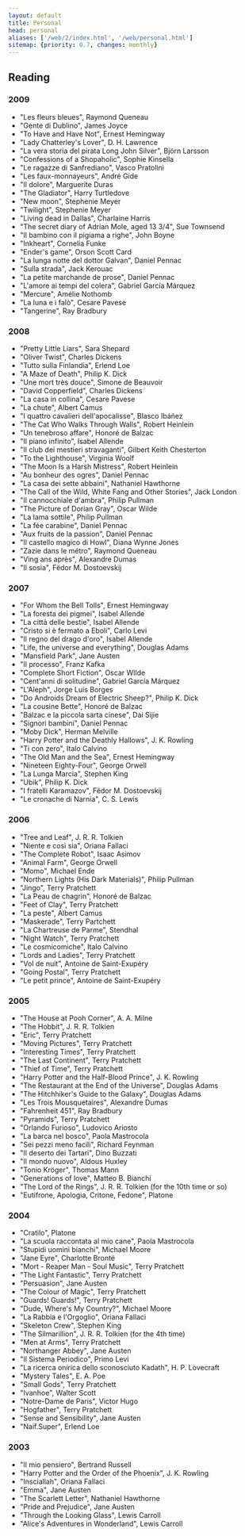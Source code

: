 ```yaml
---
layout: default
title: Personal
head: personal
aliases: ['/web/2/index.html', '/web/personal.html']
sitemap: {priority: 0.7, changes: monthly}
---
```

## Reading

### 2009

- "Les fleurs bleues", Raymond Queneau
- "Gente di Dublino", James Joyce
- "To Have and Have Not", Ernest Hemingway
- "Lady Chatterley's Lover", D. H. Lawrence
- "La vera storia del pirata Long John Silver", Bj&ouml;rn Larsson
- "Confessions of a Shopaholic", Sophie Kinsella
- "Le ragazze di Sanfrediano", Vasco Pratolini
- "Les faux-monnayeurs", Andr&eacute; Gide
- "Il dolore", Marguerite Duras
- "The Gladiator", Harry Turtledove
- "New moon", Stephenie Meyer
- "Twilight", Stephenie Meyer
- "Living dead in Dallas", Charlaine Harris
- "The secret diary of Adrian Mole, aged 13 3/4", Sue Townsend
- "Il bambino con il pigiama a righe", John Boyne
- "Inkheart", Cornelia Funke
- "Ender's game", Orson Scott Card
- "La lunga notte del dottor Galvan", Daniel Pennac
- "Sulla strada", Jack Kerouac
- "La petite marchande de prose", Daniel Pennac
- "L'amore ai tempi del colera", Gabriel Garc&iacute;a M&aacute;rquez
- "Mercure", Am&eacute;lie Nothomb
- "La luna e i fal&ograve;", Cesare Pavese
- "Tangerine", Ray Bradbury

### 2008

- "Pretty Little Liars", Sara Shepard
- "Oliver Twist", Charles Dickens
- "Tutto sulla Finlandia", Erlend Loe
- "A Maze of Death", Philip K. Dick
- "Une mort tr&egrave;s douce", Simone de Beauvoir
- "David Copperfield", Charles Dickens
- "La casa in collina", Cesare Pavese
- "La chute", Albert Camus
- "I quattro cavalieri dell'apocalisse", Blasco Ib&aacute;&ntilde;ez
- "The Cat Who Walks Through Walls", Robert Heinlein
- "Un tenebroso affare", Honor&eacute; de Balzac
- "Il piano infinito", Isabel Allende
- "Il club dei mestieri stravaganti", Gilbert Keith Chesterton
- "To the Lighthouse", Virginia Woolf
- "The Moon Is a Harsh Mistress", Robert Heinlein
- "Au bonheur des ogres", Daniel Pennac
- "La casa dei sette abbaini", Nathaniel Hawthorne
- "The Call of the Wild, White Fang and Other Stories", Jack London
- "Il cannocchiale d'ambra", Philip Pullman
- "The Picture of Dorian Gray", Oscar Wilde
- "La lama sottile", Philip Pullman
- "La f&eacute;e carabine", Daniel Pennac
- "Aux fruits de la passion", Daniel Pennac
- "Il castello magico di Howl", Diana Wynne Jones
- "Zazie dans le m&eacute;tro", Raymond Queneau
- "Ving ans après", Alexandre Dumas
- "Il sosia", Fëdor M. Dostoevskij

### 2007

- "For Whom the Bell Tolls", Ernest Hemingway
- "La foresta dei pigmei", Isabel Allende
- "La citt&agrave; delle bestie", Isabel Allende
- "Cristo si &egrave; fermato a Eboli", Carlo Levi
- "Il regno del drago d'oro", Isabel Allende
- "Life, the universe and everything", Douglas Adams
- "Mansfield Park", Jane Austen
- "Il processo", Franz Kafka
- "Complete Short Fiction", Oscar WIlde
- "Cent'anni di solitudine", Gabriel Garc&iacute;a M&aacute;rquez
- "L'Aleph", Jorge Luis Borges
- "Do Androids Dream of Electric Sheep?", Philip K. Dick
- "La cousine Bette", Honor&eacute; de Balzac
- "Balzac e la piccola sarta cinese", Dai Sijie
- "Signori bambini", Daniel Pennac
- "Moby Dick", Herman Melville
- "Harry Potter and the Deathly Hallows", J. K. Rowling
- "Ti con zero", Italo Calvino
- "The Old Man and the Sea", Ernest Hemingway
- "Nineteen Eighty-Four", George Orwell
- "La Lunga Marcia", Stephen King
- "Ubik", Philip K. Dick
- "I fratelli Karamazov", Fëdor M. Dostoevskij
- "Le cronache di Narnia", C. S. Lewis

### 2006

- "Tree and Leaf", J. R. R. Tolkien
- "Niente e così sia", Oriana Fallaci
- "The Complete Robot", Isaac Asimov
- "Animal Farm", George Orwell
- "Momo", Michael Ende
- "Northern Lights (His Dark Materials)", Philip Pullman
- "Jingo", Terry Pratchett
- "La Peau de chagrin", Honoré de Balzac
- "Feet of Clay", Terry Pratchett
- "La peste", Albert Camus
- "Maskerade", Terry Partchett
- "La Chartreuse de Parme", Stendhal
- "Night Watch", Terry Pratchett
- "Le cosmicomiche", Italo Calvino
- "Lords and Ladies", Terry Pratchett
- "Vol de nuit", Antoine de Saint-Exupéry
- "Going Postal", Terry Pratchett
- "Le petit prince", Antoine de Saint-Exupéry

### 2005

- "The House at Pooh Corner", A. A. Milne
- "The Hobbit", J. R. R. Tolkien
- "Eric", Terry Pratchett
- "Moving Pictures", Terry Pratchett
- "Interesting Times", Terry Pratchett
- "The Last Continent", Terry Pratchett
- "Thief of Time", Terry Pratchett
- "Harry Potter and the Half-Blood Prince", J. K. Rowling
- "The Restaurant at the End of the Universe", Douglas Adams
- "The Hitchhiker's Guide to the Galaxy", Douglas Adams
- "Les Trois Mousquetaires", Alexandre Dumas
- "Fahrenheit 451", Ray Bradbury
- "Pyramids", Terry Pratchett
- "Orlando Furioso", Ludovico Ariosto
- "La barca nel bosco", Paola Mastrocola
- "Sei pezzi meno facili", Richard Feynman
- "Il deserto dei Tartari", Dino Buzzati
- "Il mondo nuovo", Aldous Huxley
- "Tonio Kröger", Thomas Mann
- "Generations of love", Matteo B. Bianchi
- "The Lord of the Rings", J. R. R. Tolkien (for the 10th time or so)
- "Eutifrone, Apologia, Critone, Fedone", Platone

### 2004

- "Cratilo", Platone
- "La scuola raccontata al mio cane", Paola Mastrocola
- "Stupidi uomini bianchi", Michael Moore
- "Jane Eyre", Charlotte Bront&euml;
- "Mort - Reaper Man - Soul Music", Terry Pratchett
- "The Light Fantastic", Terry Pratchett
- "Persuasion", Jane Austen
- "The Colour of Magic", Terry Pratchett
- "Guards! Guards!", Terry Pratchett
- "Dude, Where's My Country?", Michael Moore
- "La Rabbia e l'Orgoglio", Oriana Fallaci
- "Skeleton Crew", Stephen King
- "The Silmarillion", J. R. R. Tolkien (for the 4th time)
- "Men at Arms", Terry Pratchett
- "Northanger Abbey", Jane Austen
- "Il Sistema Periodico", Primo Levi
- "La ricerca onirica dello sconosciuto Kadath", H. P. Lovecraft
- "Mystery Tales", E. A. Poe
- "Small Gods", Terry Pratchett
- "Ivanhoe", Walter Scott
- "Notre-Dame de Paris", Victor Hugo
- "Hogfather", Terry Pratchett
- "Sense and Sensibility", Jane Austen
- "Naif.Super", Erlend Loe

### 2003

- "Il mio pensiero", Bertrand Russell
- "Harry Potter and the Order of the Phoenix", J. K. Rowling
- "Insciallah", Oriana Fallaci
- "Emma", Jane Austen
- "The Scarlett Letter", Nathaniel Hawthorne
- "Pride and Prejudice", Jane Austen
- "Through the Looking Glass", Lewis Carroll
- "Alice's Adventures in Wonderland", Lewis Carroll
